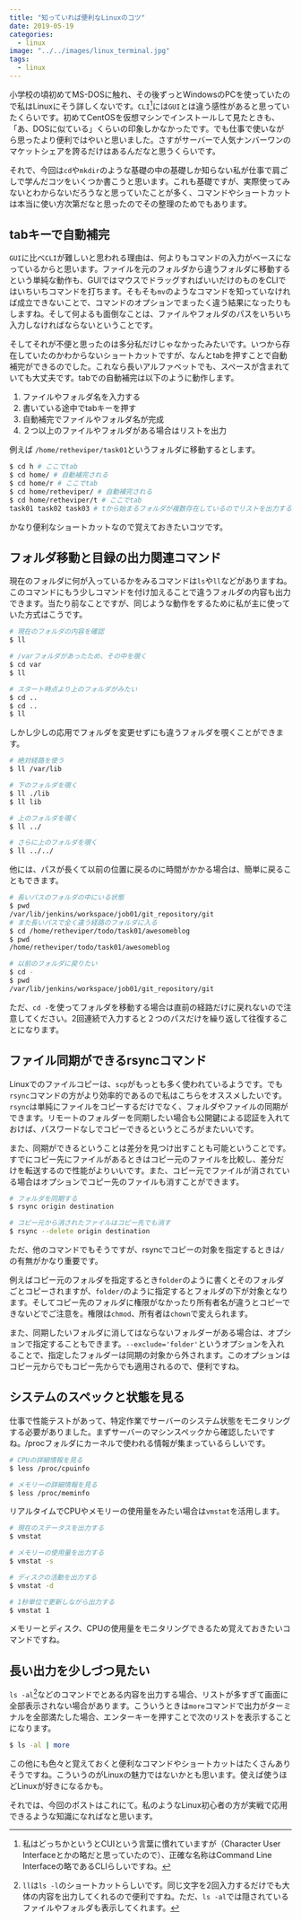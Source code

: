 ```yaml
---
title: "知っていれば便利なLinuxのコツ"
date: 2019-05-19
categories: 
  - linux
image: "../../images/linux_terminal.jpg"
tags:
  - linux
---
```


小学校の頃初めてMS-DOSに触れ、その後ずっとWindowsのPCを使っていたので私はLinuxにそう詳しくないです。`CLI`[^1]には`GUI`とは違う感性があると思っていたくらいです。初めてCentOSを仮想マシンでインストールして見たときも、「あ、DOSに似ている」くらいの印象しかなかったです。でも仕事で使いながら思ったより便利ではやいと思いました。さすがサーバーで人気ナンバーワンのマケットシェアを誇るだけはあるんだなと思うくらいです。

それで、今回は`cd`や`mkdir`のような基礎の中の基礎しか知らない私が仕事で肩ごしで学んだコツをいくつか書こうと思います。これも基礎ですが、実際使ってみないとわからないだろうなと思っていたことが多く、コマンドやショートカットは本当に使い方次第だなと思ったのでその整理のためでもあります。

## tabキーで自動補完

`GUI`に比べ`CLI`が難しいと思われる理由は、何よりもコマンドの入力がベースになっているからと思います。ファイルを元のフォルダから違うフォルダに移動するという単純な動作も、GUIではマウスでドラッグすればいいだけのものをCLIではいちいちコマンドを打ちます。そもそも`mv`のようなコマンドを知っていなければ成立できないことで、コマンドのオプションでまったく違う結果になったりもしますね。そして何よるも面倒なことは、ファイルやフォルダのパスをいちいち入力しなければならないということです。

そしてそれが不便と思ったのは多分私だけじゃなかったみたいです。いつから存在していたのかわからないショートカットですが、なんとtabを押すことで自動補完ができるのでした。これなら長いアルファベットでも、スペースが含まれていても大丈夫です。tabでの自動補完は以下のように動作します。

1. ファイルやフォルダ名を入力する
2. 書いている途中でtabキーを押す
3. 自動補完でファイルやフォルダ名が完成
4. ２つ以上のファイルやフォルダがある場合はリストを出力

例えば `/home/retheviper/task01`というフォルダに移動するとします。

```bash
$ cd h # ここでtab
$ cd home/ # 自動補完される
$ cd home/r # ここでtab
$ cd home/retheviper/ # 自動補完される
$ cd home/retheviper/t # ここでtab
task01 task02 task03 # tから始まるフォルダが複数存在しているのでリストを出力する
```

かなり便利なショートカットなので覚えておきたいコツです。

## フォルダ移動と目録の出力関連コマンド

現在のフォルダに何が入っているかをみるコマンドは`ls`や`ll`などがありますね。このコマンドにもう少しコマンドを付け加えることで違うフォルダの内容も出力できます。当たり前なことですが、同じような動作をするために私が主に使っていた方式はこうです。

```bash
# 現在のフォルダの内容を確認
$ ll

# /varフォルダがあったため、その中を覗く
$ cd var
$ ll

# スタート時点より上のフォルダがみたい
$ cd ..
$ cd ..
$ ll
```

しかし少しの応用でフォルダを変更せずにも違うフォルダを覗くことができます。

```bash
# 絶対経路を使う
$ ll /var/lib

# 下のフォルダを覗く
$ ll ./lib
$ ll lib

# 上のフォルダを覗く
$ ll ../

# さらに上のフォルダを覗く
$ ll ../../
```

他には、パスが長くて以前の位置に戻るのに時間がかかる場合は、簡単に戻ることもできます。

```bash
# 長いパスのフォルダの中にいる状態
$ pwd
/var/lib/jenkins/workspace/job01/git_repository/git
# また長いパスで全く違う経路のフォルダに入る
$ cd /home/retheviper/todo/task01/awesomeblog
$ pwd
/home/retheviper/todo/task01/awesomeblog

# 以前のフォルダに戻りたい
$ cd -
$ pwd
/var/lib/jenkins/workspace/job01/git_repository/git
```

ただ、`cd -`を使ってフォルダを移動する場合は直前の経路だけに戻れないので注意してください。2回連続で入力すると２つのパスだけを繰り返して往復することになります。

## ファイル同期ができるrsyncコマンド

Linuxでのファイルコピーは、`scp`がもっとも多く使われているようです。でも`rsync`コマンドの方がより効率的であるので私はこちらをオススメしたいです。`rsync`は単純にファイルをコピーするだけでなく、フォルダやファイルの同期ができます。リモートのフォルダーを同期したい場合も公開鍵による認証を入れておけば、パスワードなしでコピーできるというところがまたいいです。

また、同期ができるということは差分を見つけ出すことも可能ということです。すでにコピー先にファイルがあるときはコピー元のファイルを比較し、差分だけを転送するので性能がよりいいです。また、コピー元でファイルが消されている場合はオプションでコピー先のファイルも消すことができます。

```bash
# フォルダを同期する
$ rsync origin destination

# コピー元から消されたファイルはコピー先でも消す
$ rsync --delete origin destination
```

ただ、他のコマンドでもそうですが、rsyncでコピーの対象を指定するときは`/`の有無がかなり重要です。

例えばコピー元のフォルダを指定するとき`folder`のように書くとそのフォルダごとコピーされますが、`folder/`のように指定するとフォルダの下が対象となります。そしてコピー先のフォルダに権限がなかったり所有者名が違うとコピーできないどでご注意を。権限は`chmod`、所有者は`chown`で変えられます。

また、同期したいフォルダに消してはならないフォルダーがある場合は、オプションで指定することもできます。`--exclude='folder'`というオプションを入れることで、指定したフォルダーは同期の対象から外されます。このオプションはコピー元からでもコピー先からでも適用されるので、便利ですね。

## システムのスペックと状態を見る

仕事で性能テストがあって、特定作業でサーバーのシステム状態をモニタリングする必要がありました。まずサーバーのマシンスペックから確認したいですね。/procフォルダにカーネルで使われる情報が集まっているらしいです。

```bash
# CPUの詳細情報を見る
$ less /proc/cpuinfo

# メモリーの詳細情報を見る
$ less /proc/meminfo
```

リアルタイムでCPUやメモリーの使用量をみたい場合は`vmstat`を活用します。

```bash
# 現在のステータスを出力する
$ vmstat

# メモリーの使用量を出力する
$ vmstat -s

# ディスクの活動を出力する
$ vmstat -d

# 1秒単位で更新しながら出力する
$ vmstat 1
```

メモリーとディスク、CPUの使用量をモニタリングできるため覚えておきたいコマンドですね。

## 長い出力を少しづつ見たい

`ls -al`[^2]などのコマンドでとある内容を出力する場合、リストが多すぎて画面に全部表示されない場合があります。こういうときは`more`コマンドで出力がターミナルを全部満たした場合、エンターキーを押すことで次のリストを表示することになります。

```bash
$ ls -al | more
```

この他にも色々と覚えておくと便利なコマンドやショートカットはたくさんありそうですね。こういうのがLinuxの魅力ではないかとも思います。使えば使うほどLinuxが好きになるかも。

それでは、今回のポストはこれにて。私のようなLinux初心者の方が実戦で応用できるような知識になればなと思います。

[^1]: 私はどっちかというとCUIという言葉に慣れていますが（Character User Interfaceとかの略だと思っていたので）、正確な名称はCommand Line Interfaceの略であるCLIらしいですね。

[^2]: `ll`は`ls -l`のショートカットらしいです。同じ文字を2回入力するだけでも大体の内容を出力してくれるので便利ですね。ただ、`ls -al`では隠されているファイルやフォルダも表示してくれます。
